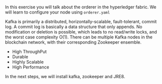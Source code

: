 In this exercise you will talk about the orderer in the hyperledger fabric. We will learn to configure your node using `orderer.yaml`

Kafka is primarily a distributed, horizontally-scalable, fault-tolerant, commit log. A commit log is basically a data structure that only appends. No modification or deletion is possible, which leads to no read/write locks, and the worst case complexity O(1). There can be multiple Kafka nodes in the blockchain network, with their corresponding Zookeeper ensemble.

- High ThroughPut
- Durable 
- Highly Scalable
- High Performance

In the next steps, we will install kafka, zookeeper and JRE8.
